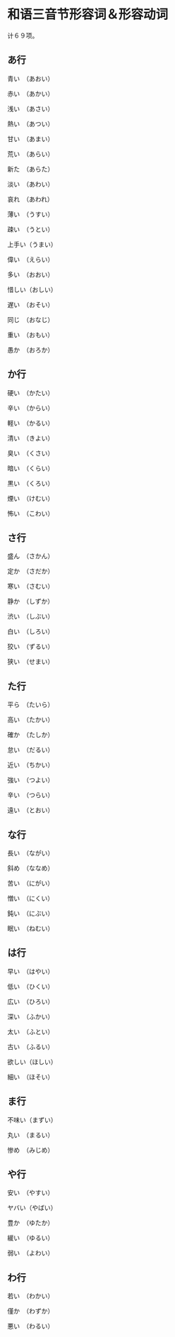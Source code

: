 # 和语三音节形容词＆形容动词

计６９项。

## あ行

青い　（あおい）

赤い　（あかい）

浅い　（あさい）

熱い　（あつい）

甘い　（あまい）

荒い　（あらい）

新た　（あらた）

淡い　（あわい）

哀れ　（あわれ）

薄い　（うすい）

疎い　（うとい）

上手い（うまい）

偉い　（えらい）

多い　（おおい）

惜しい（おしい）

遅い　（おそい）

同じ　（おなじ）

重い　（おもい）

愚か　（おろか）

## か行

硬い　（かたい）

辛い　（からい）

軽い　（かるい）

清い　（きよい）

臭い　（くさい）

暗い　（くらい）

黒い　（くろい）

煙い　（けむい）

怖い　（こわい）

## さ行

盛ん　（さかん）

定か　（さだか）

寒い　（さむい）

静か　（しずか）

渋い　（しぶい）

白い　（しろい）

狡い　（ずるい）

狭い　（せまい）

## た行

平ら　（たいら）

高い　（たかい）

確か　（たしか）

怠い　（だるい）

近い　（ちかい）

強い　（つよい）

辛い　（つらい）

遠い　（とおい）

## な行

長い　（ながい）

斜め　（ななめ）

苦い　（にがい）

憎い　（にくい）

鈍い　（にぶい）

眠い　（ねむい）

## は行

早い　（はやい）

低い　（ひくい）

広い　（ひろい）

深い　（ふかい）

太い　（ふとい）

古い　（ふるい）

欲しい（ほしい）

細い　（ほそい）

## ま行

不味い（まずい）

丸い　（まるい）

惨め　（みじめ）

## や行

安い　（やすい）

ヤバい（やばい）

豊か　（ゆたか）

緩い　（ゆるい）

弱い　（よわい）

## わ行

若い　（わかい）

僅か　（わずか）

悪い　（わるい）
